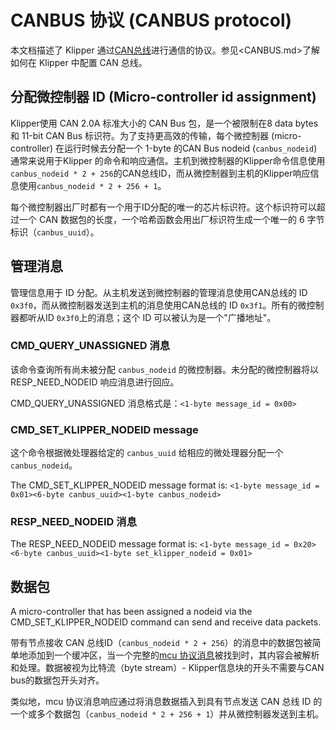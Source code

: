 # CANBUS 协议 (CANBUS protocol)

本文档描述了 Klipper 通过[CAN总线](https://en.wikipedia.org/wiki/CAN_bus)进行通信的协议。参见<CANBUS.md>了解如何在 Klipper 中配置 CAN 总线。

## 分配微控制器 ID (Micro-controller id assignment)

Klipper使用 CAN 2.0A 标准大小的 CAN Bus 包，是一个被限制在8 data bytes 和 11-bit CAN Bus 标识符。为了支持更高效的传输，每个微控制器 (micro-controller) 在运行时候去分配一个 1-byte 的CAN Bus nodeid (`canbus_nodeid`) 通常来说用于Klipper 的命令和响应通信。主机到微控制器的Klipper命令信息使用`canbus_nodeid * 2 + 256`的CAN总线ID，而从微控制器到主机的Klipper响应信息使用`canbus_nodeid * 2 + 256 + 1`。

每个微控制器出厂时都有一个用于ID分配的唯一的芯片标识符。这个标识符可以超过一个 CAN 数据包的长度，一个哈希函数会用出厂标识符生成一个唯一的 6 字节标识（`canbus_uuid`）。

## 管理消息

管理信息用于 ID 分配。从主机发送到微控制器的管理消息使用CAN总线的 ID `0x3f0`，而从微控制器发送到主机的消息使用CAN总线的 ID `0x3f1`。所有的微控制器都听从ID `0x3f0`上的消息；这个 ID 可以被认为是一个"广播地址"。

### CMD_QUERY_UNASSIGNED 消息

该命令查询所有尚未被分配 `canbus_nodeid` 的微控制器。未分配的微控制器将以 RESP_NEED_NODEID 响应消息进行回应。

CMD_QUERY_UNASSIGNED 消息格式是：`<1-byte message_id = 0x00>`

### CMD_SET_KLIPPER_NODEID message

这个命令根据微处理器给定的 `canbus_uuid` 给相应的微处理器分配一个 `canbus_nodeid`。

The CMD_SET_KLIPPER_NODEID message format is: `<1-byte message_id = 0x01><6-byte canbus_uuid><1-byte canbus_nodeid>`

### RESP_NEED_NODEID 消息

The RESP_NEED_NODEID message format is: `<1-byte message_id = 0x20><6-byte canbus_uuid><1-byte set_klipper_nodeid = 0x01>`

## 数据包

A micro-controller that has been assigned a nodeid via the CMD_SET_KLIPPER_NODEID command can send and receive data packets.

带有节点接收 CAN 总线ID（`canbus_nodeid * 2 + 256`）的消息中的数据包被简单地添加到一个缓冲区，当一个完整的[mcu 协议消息](Protocol.md)被找到时，其内容会被解析和处理。数据被视为比特流（byte stream）- Klipper信息块的开头不需要与CAN bus的数据包开头对齐。

类似地，mcu 协议消息响应通过将消息数据插入到具有节点发送 CAN 总线 ID 的一个或多个数据包（`canbus_nodeid * 2 + 256 + 1`）并从微控制器发送到主机。
